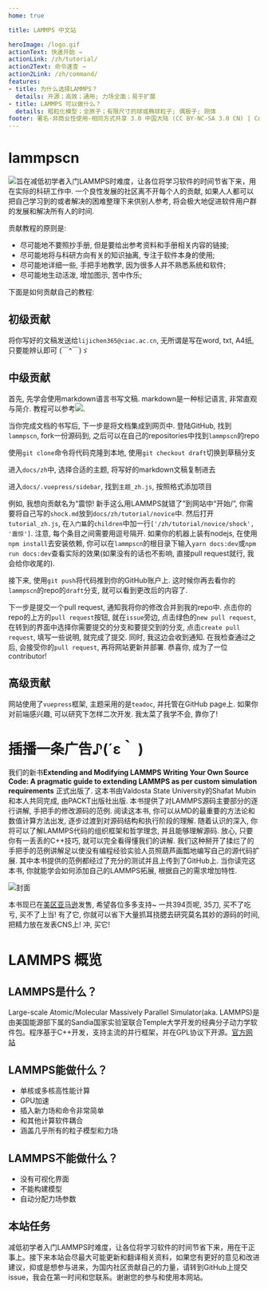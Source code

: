```yaml
---
home: true

title: LAMMPS 中文站

heroImage: /logo.gif
actionText: 快速开始 →
actionLink: /zh/tutorial/
action2Text: 命令速查 →
action2Link: /zh/command/
features:
- title: 为什么选择LAMMPS？
  details: 开源；高效；通用; 力场全面；易于扩展
- title: LAMMPS 可以做什么？
  details: 粗粒化模型；全原子；有限尺寸的球或椭球粒子; 偶极子; 刚体
footer: 署名-非商业性使用-相同方式共享 3.0 中国大陆 (CC BY-NC-SA 3.0 CN) | Copyright © 2021-present Roy Kid
---
```


# lammpscn
![](lammps.org.cn)旨在减低初学者入门LAMMPS时难度，让各位将学习软件的时间节省下来，用在实际的科研工作中. 一个良性发展的社区离不开每个人的贡献, 如果人人都可以把自己学习到的或者解决的困难整理下来供别人参考, 将会极大地促进软件用户群的发展和解决所有人的时间. 

贡献教程的原则是:

* 尽可能地不要照抄手册, 但是要给出参考资料和手册相关内容的链接;
* 尽可能地将与科研方向有关的知识抽离, 专注于软件本身的使用;
* 尽可能地详细一些, 手把手地教学, 因为很多人并不熟悉系统和软件;
* 尽可能地生动活泼, 增加图示, 苦中作乐;

下面是如何贡献自己的教程:

## 初级贡献

将你写好的文稿发送给`lijichen365@ciac.ac.cn`, 无所谓是写在word, txt, A4纸, 只要能辨认即可 (￣^￣)ゞ

## 中级贡献

首先, 先学会使用markdown语言书写文稿. markdown是一种标记语言, 非常直观与简介. 教程可以参考![](https://github.com/appinncom/Markdown-Syntax-CN).

当你完成文档的书写后, 下一步是将文档集成到网页中. 登陆GitHub, 找到`lammpscn`, fork一份源码到, 之后可以在自己的repositories中找到`lammpscn`的repo

使用`git clone`命令将代码克隆到本地, 使用`git checkout draft`切换到草稿分支

进入`docs/zh`中, 选择合适的主题, 将写好的markdown文稿复制进去

进入`docs/.vuepress/sidebar`, 找到`主题_zh.js`, 按照格式添加项目

例如, 我想向贡献名为“震惊! 新手这么用LAMMPS就错了”到网站中“开始/”, 你需要将自己写的`shock.md`放到`docs/zh/tutorial/novice`中. 然后打开`tutorial_zh.js`, 在`入门篇`的`children`中加一行`['/zh/tutorial/novice/shock', '震惊']`. 注意, 每个条目之间需要用逗号隔开. 
如果你的机器上装有nodejs, 在使用`npm install`去安装依赖, 你可以在`lammpscn`的根目录下输入`yarn docs:dev`或`npm run docs:dev`查看实际的效果(如果没有的话也不影响, 直接pull request就行, 我会给你收尾的).

接下来, 使用`git push`将代码推到你的GitHub账户上. 这时候你再去看你的`lammpscn`的repo的`draft`分支, 就可以看到更改后的内容了. 

下一步是提交一个pull request, 通知我将你的修改合并到我的repo中. 点击你的repo的上方的`pull request`按钮, 就在`issue`旁边, 点击绿色的`new pull request`, 在转到的界面中选择你需要提交的分支和要提交到的分支, 点击`create pull request`, 填写一些说明, 就完成了提交. 同时, 我这边会收到通知. 在我检查通过之后, 会接受你的`pull request`, 再将网站更新并部署. 恭喜你, 成为了一位contributor!

## 高级贡献

网站使用了`vuepress`框架, 主题采用的是`teadoc`, 并托管在GitHub page上. 如果你对前端感兴趣, 可以研究下怎样二次开发. 我太菜了我学不会, 靠你了!

# 插播一条广告♪(´ε｀ )

我们的新书**Extending and Modifying LAMMPS Writing Your Own Source Code: A pragmatic guide to extending LAMMPS as per custom simulation requirements** 正式出版了. 这本书由Valdosta State University的Shafat Mubin和本人共同完成, 由PACKT出版社出版. 本书提供了对LAMMPS源码主要部分的逐行讲解, 手把手的修改源码的范例. 阅读这本书, 你可以从MD的最重要的方法论和数值计算方法出发, 逐步过渡到对源码结构和执行阶段的理解. 随着认识的深入, 你将可以了解LAMMPS代码的组织框架和哲学理念, 并且能够理解源码. 放心, 只要你有一丢丢的C++技巧, 就可以完全看得懂我们的讲解. 我们这种掰开了揉烂了的手把手的范例讲解足以使没有编程经验实验人员照葫芦画瓢地编写自己的源代码扩展. 其中本书提供的范例都经过了充分的测试并且上传到了GitHub上. 当你读完这本书, 你就能学会如何添加自己的LAMMPS拓展, 根据自己的需求增加特性. 

![封面](/cover.png)

本书现已在[美区亚马逊](https://www.amazon.com/dp/1800562268/ref=cm_sw_em_r_mt_dp_S6F3FTWDJ0HQHDWXXNAR)发售, 希望各位多多支持~ 一共394页呢, 35刀, 买不了吃亏, 买不了上当! 有了它, 你就可以省下大量抓耳挠腮去研究莫名其妙的源码的时间, 把精力放在发表CNS上! 冲, 买它!

# LAMMPS 概览

## LAMMPS是什么？

Large-scale Atomic/Molecular Massively Parallel Simulator(aka. LAMMPS)是由美国能源部下属的Sandia国家实验室联合Temple大学开发的经典分子动力学软件包。程序基于C++开发，支持主流的并行框架，并在GPL协议下开源。[官方网站](https://lammps.sandia.gov/)

## LAMMPS能做什么？

* 单核或多核高性能计算
* GPU加速
* 插入新力场和命令非常简单
* 和其他计算软件耦合
* 涵盖几乎所有的粒子模型和力场

## LAMMPS不能做什么？

* 没有可视化界面
* 不能构建模型
* 自动分配力场参数

## 本站任务

减低初学者入门LAMMPS时难度，让各位将学习软件的时间节省下来，用在干正事上。接下来本站会尽最大可能更新和翻译相关资料，如果您有更好的意见和改进建议，抑或是想参与进来，为国内社区贡献自己的力量，请转到GitHub上提交issue，我会在第一时间和您联系。谢谢您的参与和使用本网站。